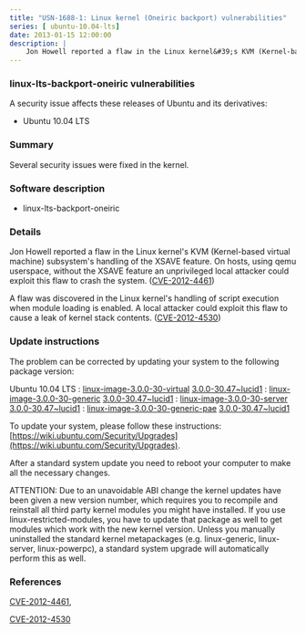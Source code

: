 ```yaml
---
title: "USN-1688-1: Linux kernel (Oneiric backport) vulnerabilities"
series: [ ubuntu-10.04-lts]
date: 2013-01-15 12:00:00
description: |
    Jon Howell reported a flaw in the Linux kernel&#39;s KVM (Kernel-based virtual machine) subsystem&#39;s handling of the XSAVE feature. On hosts, using qemu userspace, without the XSAVE feature an unprivileged local attacker could exploit this flaw to crash the system. ([CVE-2012-4461](http://people.ubuntu.com/~ubuntu-security/cve/CVE-2012-4461))
--- 
```

 
 


### linux-lts-backport-oneiric vulnerabilities

A security issue affects these releases of Ubuntu and its derivatives:

* Ubuntu 10.04 LTS

### Summary

Several security issues were fixed in the kernel. 

### Software description

* linux-lts-backport-oneiric 

### Details

Jon Howell reported a flaw in the Linux kernel&#39;s KVM (Kernel-based virtual machine) subsystem&#39;s handling of the XSAVE feature. On hosts, using qemu userspace, without the XSAVE feature an unprivileged local attacker could exploit this flaw to crash the system. ([CVE-2012-4461](http://people.ubuntu.com/~ubuntu-security/cve/CVE-2012-4461))

A flaw was discovered in the Linux kernel&#39;s handling of script execution when module loading is enabled. A local attacker could exploit this flaw to cause a leak of kernel stack contents. ([CVE-2012-4530](http://people.ubuntu.com/~ubuntu-security/cve/CVE-2012-4530)) 

### Update instructions

The problem can be corrected by updating your system to the following package version:

Ubuntu 10.04 LTS
 : [linux-image-3.0.0-30-virtual](https://launchpad.net/ubuntu/+source/linux-lts-backport-oneiric) <span> [3.0.0-30.47~lucid1](https://launchpad.net/ubuntu/+source/linux-lts-backport-oneiric/3.0.0-30.47~lucid1) </span> 
 : [linux-image-3.0.0-30-generic](https://launchpad.net/ubuntu/+source/linux-lts-backport-oneiric) <span> [3.0.0-30.47~lucid1](https://launchpad.net/ubuntu/+source/linux-lts-backport-oneiric/3.0.0-30.47~lucid1) </span> 
 : [linux-image-3.0.0-30-server](https://launchpad.net/ubuntu/+source/linux-lts-backport-oneiric) <span> [3.0.0-30.47~lucid1](https://launchpad.net/ubuntu/+source/linux-lts-backport-oneiric/3.0.0-30.47~lucid1) </span> 
 : [linux-image-3.0.0-30-generic-pae](https://launchpad.net/ubuntu/+source/linux-lts-backport-oneiric) <span> [3.0.0-30.47~lucid1](https://launchpad.net/ubuntu/+source/linux-lts-backport-oneiric/3.0.0-30.47~lucid1) </span> 

To update your system, please follow these instructions: [https://wiki.ubuntu.com/Security/Upgrades](https://wiki.ubuntu.com/Security/Upgrades).

After a standard system update you need to reboot your computer to make all the necessary changes.

ATTENTION: Due to an unavoidable ABI change the kernel updates have been given a new version number, which requires you to recompile and reinstall all third party kernel modules you might have installed. If you use linux-restricted-modules, you have to update that package as well to get modules which work with the new kernel version. Unless you manually uninstalled the standard kernel metapackages (e.g. linux-generic, linux-server, linux-powerpc), a standard system upgrade will automatically perform this as well. 

### References

 
 [CVE-2012-4461](http://people.ubuntu.com/~ubuntu-security/cve/CVE-2012-4461), 

 [CVE-2012-4530](http://people.ubuntu.com/~ubuntu-security/cve/CVE-2012-4530)
 

